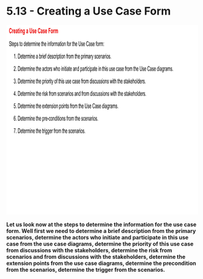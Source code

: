# 5.13 - Creating a Use Case Form

<img src="/images/05_13_01.jpg" width="800" height="500">

**Let us look now at the steps to determine the information for the use case form. Well first we need to determine a brief description from the primary scenarios, determine the actors who initiate and participate in this use case from the use case diagrams, determine the priority of this use case from discussions with the stakeholders, determine the risk from scenarios and from discussions with the stakeholders, determine the extension points from the use case diagrams, determine the precondition from the scenarios, determine the trigger from the scenarios.**
